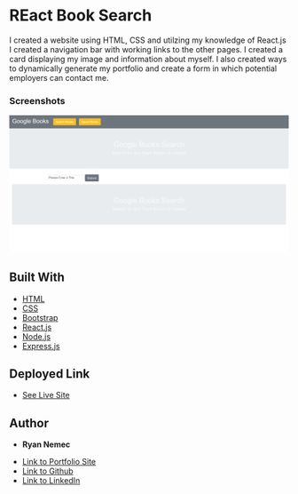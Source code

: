 # REact Book Search

I created a website using HTML, CSS and utilzing my knowledge of React.js I created a navigation bar with working links to the other pages. I created a card displaying my image and information about myself. I also created ways to dynamically generate my portfolio and create a form in which potential employers can contact me. 

### Screenshots

![About_Me](img/googlebooks.PNG)



## Built With

* [HTML](https://developer.mozilla.org/en-US/docs/Web/HTML)
* [CSS](https://developer.mozilla.org/en-US/docs/Web/CSS)
* [Bootstrap](https://getbootstrap.com/)
* [React.js](https://reactjs.org/)
* [Node.js](https://nodejs.org/en/)
* [Express.js](http://expressjs.com/)


## Deployed Link

* [See Live Site](https://gentle-shelf-67923.herokuapp.com/)


## Author

* **Ryan Nemec** 

- [Link to Portfolio Site](https://perfectoment.github.io/Ryan-Portfolio/index.html)
- [Link to Github](https://github.com/perfectoment)
- [Link to LinkedIn](https://www.linkedin.com/in/ryan-nemec-5a6b3a66/)